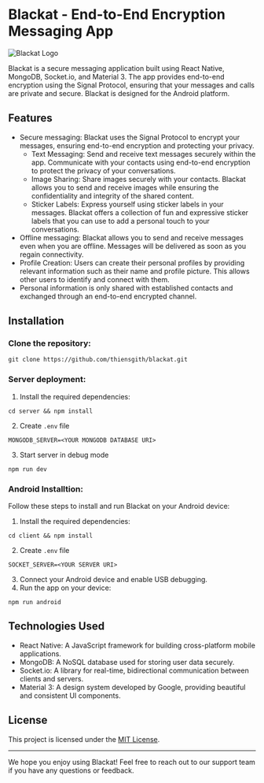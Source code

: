 # Blackat - End-to-End Encryption Messaging App

![Blackat Logo](https://raw.githubusercontent.com/thiensgith/blackat/main/client/android/app/src/main/res/mipmap-xxxhdpi/ic_launcher.png)

Blackat is a secure messaging application built using React Native, MongoDB, Socket.io, and Material 3. The app provides end-to-end encryption using the Signal Protocol, ensuring that your messages and calls are private and secure. Blackat is designed for the Android platform.

## Features

- Secure messaging: Blackat uses the Signal Protocol to encrypt your messages, ensuring end-to-end encryption and protecting your privacy.
  - Text Messaging: Send and receive text messages securely within the app. Communicate with your contacts using end-to-end encryption to protect the privacy of your conversations.
  - Image Sharing: Share images securely with your contacts. Blackat allows you to send and receive images while ensuring the confidentiality and integrity of the shared content.
  - Sticker Labels: Express yourself using sticker labels in your messages. Blackat offers a collection of fun and expressive sticker labels that you can use to add a personal touch to your conversations.
- Offline messaging: Blackat allows you to send and receive messages even when you are offline. Messages will be delivered as soon as you regain connectivity.
- Profile Creation: Users can create their personal profiles by providing relevant information such as their name and profile picture. This allows other users to identify and connect with them.
- Personal information is only shared with established contacts and exchanged through an end-to-end encrypted channel.

## Installation

### Clone the repository:
```
git clone https://github.com/thiensgith/blackat.git
```

### Server deployment:
1. Install the required dependencies:
```
cd server && npm install
```
2. Create ```.env``` file
```
MONGODB_SERVER=<YOUR MONGODB DATABASE URI>
```
3. Start server in debug mode
```
npm run dev
```

### Android Installtion:
Follow these steps to install and run Blackat on your Android device:

1. Install the required dependencies:
```
cd client && npm install
```
2. Create ```.env``` file
```
SOCKET_SERVER=<YOUR SERVER URI>
```
3. Connect your Android device and enable USB debugging.
4. Run the app on your device:
```
npm run android
```

## Technologies Used

- React Native: A JavaScript framework for building cross-platform mobile applications.
- MongoDB: A NoSQL database used for storing user data securely.
- Socket.io: A library for real-time, bidirectional communication between clients and servers.
- Material 3: A design system developed by Google, providing beautiful and consistent UI components.

## License

This project is licensed under the [MIT License](LICENSE).

---

We hope you enjoy using Blackat! Feel free to reach out to our support team if you have any questions or feedback.
